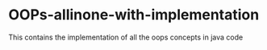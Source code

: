 # OOPs-allinone-with-implementation
This contains the implementation of all the oops concepts in java code
